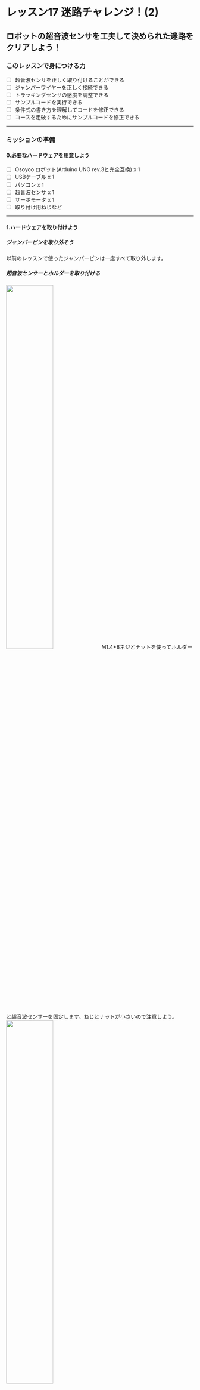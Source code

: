 # レッスン17 迷路チャレンジ！(2)

## ロボットの超音波センサを工夫して決められた迷路をクリアしよう！

### このレッスンで身につける力

- [ ] 超音波センサを正しく取り付けることができる
- [ ] ジャンパーワイヤーを正しく接続できる
- [ ] トラッキングセンサの感度を調整できる
- [ ] サンプルコードを実行できる
- [ ] 条件式の書き方を理解してコードを修正できる
- [ ] コースを走破するためにサンプルコードを修正できる

---

### ミッションの準備

#### 0.必要なハードウェアを用意しよう
- [ ] Osoyoo ロボット(Arduino UNO rev.3と完全互換) x 1
- [ ] USBケーブル x 1
- [ ] パソコン x 1
- [ ] 超音波センサ x 1
- [ ] サーボモータ x 1
- [ ] 取り付け用ねじなど
---
#### 1.ハードウェアを取り付けよう
##### ジャンパーピンを取り外そう
以前のレッスンで使ったジャンパーピンは一度すべて取り外します。

##### 超音波センサーとホルダーを取り付ける
<img src="image/hardware_setup00.jpg" width="50%">
M1.4*8ネジとナットを使ってホルダーと超音波センサーを固定します。ねじとナットが小さいので注意しよう。
<img src="image/hardware_setup01.jpg" width="50%">

##### 上シャーシを外してモータードライバーとサーボモーターをつなげよう
1. 上シャーシを外します。
2. 下シャーシのモータードライバーとサーボモーターのジャンパーワイヤーを取り付けます。<img src="image/hardware_setup02.jpg" width="50%">
3. モータードライバーからジャンパー線を一本出しておきます。

#### サーボモーターを上シャーシに取り付けよう
<img src="image/hardware_setup03.jpg" width="50%">
<img src="image/hardware_setup04.jpg" width="50%">

##### ブザーを取り付けよう
<img src="image/hardware_setup05.jpg" width="50%">

##### ジャンパーピンを取り付けよう
下の図を見ながらジャンパーピンを取り付ける。
<img src="image/1.png" width="75%">
<img src="image/2.png" width="75%">

##### 超音波ホルダーをサーボモータに取り付けよう
<img src="image/hardware_setup06.jpg" width="50%">
<img src="image/hardware_setup07.jpg" width="50%">
後で、ホルダーの位置を調整するのでここでは仮止めでとどめておく。

#### 2.ホルダーの位置を調整しよう
サーボモーターはどのくらい回転しているかを記憶して、正確に回転位置を出せるモーターです。なのではじめの位置を調整する必要があります。

サーボモーターは壊れやすいので、**無理やり手で回してしまうと簡単に壊れてしまいます。絶対にやめましょう。**

##### サンプルスケッチを実行してみる
調整するために、スケッチに以下のコードをコピー＆ペーストして、スケッチを実行してみましょう。超音波センサーが変なところを向いてしまうかもしれません。これを調整します。

```C++

#include <Servo.h>
/*ロードするライブラリがないため、L298NデュアルH-ブリッジモーターコントローラを直接宣言します。*/
//L298N デュアル H ブリッジ モーター コントローラー ピンの定義
#define speedPinR 3   // 右側PWM ピン接続 MODEL-X ENA
#define RightDirectPin1  12    //  右側モーター方向ピン 1 から MODEL-X IN1
#define RightDirectPin2  11    // 右側モーター方向ピン 2 から MODEL-X IN1
#define speedPinL 6        //  左側PWM ピン接続 MODEL-X ENB
#define LeftDirectPin1  7    // 左モーター方向ピン 1 から MODEL-X IN3
#define LeftDirectPin2  8   // 左モーター方向ピン 2 から MODEL-X IN4
#define LPT 2 // スキャンループカウンター(ループを数える)

#define SERVO_PIN     9  //サーボをD9に接続

#define Echo_PIN    2 // 超音波エコーピンを D11 に接続
#define Trig_PIN    10  // 超音波トリガーピンを D12 に接続

#define BUZZ_PIN     13
#define FAST_SPEED  250     //速いモーター速度
#define SPEED  120     //モーター速度
#define TURN_SPEED  200     //曲がるときのモーター速度 
#define BACK_SPEED1  255     //後退時のモーター速度1
#define BACK_SPEED2  90     //後退時のモーター速度2

int leftscanval, centerscanval, rightscanval, ldiagonalscanval, rdiagonalscanval;
const int distancelimit = 30; //前方障害物の距離制限           
const int sidedistancelimit = 30; //両側の障害物までの最小距離 (cm) (車は横方向の短い距離を許容します)
int distance;
int numcycles = 0;
const int turntime = 250; //ロボットが曲がるのに費やした時間 (ミリ秒)
const int backtime = 300; //ロボットが後退に費やした時間 (ミリ秒)

int thereis;
Servo head;
/*モーター制御*/
void go_Advance(void)  //前進
{
  digitalWrite(RightDirectPin1, HIGH);
  digitalWrite(RightDirectPin2,LOW);
  digitalWrite(LeftDirectPin1,HIGH);
  digitalWrite(LeftDirectPin2,LOW);
}
void go_Left()  //
{
  digitalWrite(RightDirectPin1, HIGH);
  digitalWrite(RightDirectPin2,LOW);
  digitalWrite(LeftDirectPin1,LOW);
  digitalWrite(LeftDirectPin2,HIGH);
}
void go_Right()  //右に曲がる
{
  digitalWrite(RightDirectPin1, LOW);
  digitalWrite(RightDirectPin2,HIGH);
  digitalWrite(LeftDirectPin1,HIGH);
  digitalWrite(LeftDirectPin2,LOW);
}
void go_Back()  //後退
{
  digitalWrite(RightDirectPin1, LOW);
  digitalWrite(RightDirectPin2,HIGH);
  digitalWrite(LeftDirectPin1,LOW);
  digitalWrite(LeftDirectPin2,HIGH);
}
void stop_Stop()    //停止
{
  digitalWrite(RightDirectPin1, LOW);
  digitalWrite(RightDirectPin2,LOW);
  digitalWrite(LeftDirectPin1,LOW);
  digitalWrite(LeftDirectPin2,LOW);
  set_Motorspeed(0,0);
}

/*モーター速度の設定*/
void set_Motorspeed(int speed_L,int speed_R)
{
  analogWrite(speedPinL,speed_L); 
  analogWrite(speedPinR,speed_R);   
}

void buzz_ON()   //ブザーを鳴らす
{
  
  for(int i=0;i<100;i++)
  {
   digitalWrite(BUZZ_PIN,LOW);
   delay(2);//wait for 1ms
   digitalWrite(BUZZ_PIN,HIGH);
   delay(2);//wait for 1ms
  }
}

void atention()   //ブザーを鳴らす
{
   for(int i=0;i<3;i++)
  {
   digitalWrite(BUZZ_PIN,LOW);
   delay(200);//wait for 1ms
   digitalWrite(BUZZ_PIN,HIGH);
   delay(200);//wait for 1ms
  }
}

void buzz_OFF()  //ブザーを止める
{
  digitalWrite(BUZZ_PIN, HIGH);
  
}
void alarm(){
   buzz_ON();
 
   buzz_OFF();
}

/*超音波距離の検出*/
int watch(){
  long echo_distance;
  digitalWrite(Trig_PIN,LOW);
  delayMicroseconds(5);                                                                              
  digitalWrite(Trig_PIN,HIGH);
  delayMicroseconds(15);
  digitalWrite(Trig_PIN,LOW);
  echo_distance=pulseIn(Echo_PIN,HIGH);
  echo_distance=echo_distance*0.01657; //物体までの距離は何cmか？
  //Serial.println((int)echo_distance);
  return round(echo_distance);
}
//右、左、前、左対角線、右対角線までの距離を測定し、cm 単位で変数 rightscanval に割り当てます。
//leftscanval、centerscanval、ldiagonalscanval、rdiagonalscanval (距離のテストには 5 つのポイントがあります)
String watchsurrounding(){
/*  Failure_status は 2 進数の整数で、下 5 桁は 5 方向に障害物があるかどうかを表します。　*/
 
int obstacle_status =B100000;
  centerscanval = watch();
  if(centerscanval<distancelimit){
    stop_Stop();
    alarm();
    obstacle_status  =obstacle_status | B100;
    }
  head.write(120);
  delay(100);
  ldiagonalscanval = watch();
  if(ldiagonalscanval<distancelimit){
    stop_Stop();
    alarm();
     obstacle_status  =obstacle_status | B1000;
    }
  head.write(170); //注：サーボはこの角度を取ることができないため、180 度を使用しませんでした
  delay(300);
  leftscanval = watch();
  if(leftscanval<sidedistancelimit){
    stop_Stop();
    alarm();
     obstacle_status  =obstacle_status | B10000;
    }

  head.write(90); //サーボを 180 度全体に動かす場合は、90 度を使用します。
  delay(100);
  centerscanval = watch();
  if(centerscanval<distancelimit){
    stop_Stop();
    alarm();
    obstacle_status  =obstacle_status | B100;
    }
  head.write(40);
  delay(100);
  rdiagonalscanval = watch();
  if(rdiagonalscanval<distancelimit){
    stop_Stop();
    alarm();
    obstacle_status  =obstacle_status | B10;
    }
  head.write(0);
  delay(100);
  rightscanval = watch();
  if(rightscanval<sidedistancelimit){
    stop_Stop();
    alarm();
    obstacle_status  =obstacle_status | 1;
    }
  head.write(90); //見回し終える(また前を向く)
  delay(300);
   String obstacle_str= String(obstacle_status,BIN);
  obstacle_str= obstacle_str.substring(1,6);
  
  return obstacle_str; 
}

void auto_avoidance(){//障害物を感知して回避する

  ++numcycles;
  if(numcycles>=LPT){ //前進中にすべてのLPTループの周りに何かがあるかどうかを確認します
     stop_Stop();
    String obstacle_sign=watchsurrounding(); //5桁のobject_signバイナリ値は、5方向の障害ステータスを意味します
      Serial.print("begin str=");
        Serial.println(obstacle_sign);
                    if( obstacle_sign=="10000"){
     Serial.println("SLIT right");
          set_Motorspeed(FAST_SPEED,SPEED);
     go_Advance();
 
      delay(turntime);
      stop_Stop();
    }
        else    if( obstacle_sign=="00001"  ){
     Serial.println("SLIT LEFT");
       set_Motorspeed(SPEED,FAST_SPEED);
      go_Advance();
  
      delay(turntime);
      stop_Stop();
    }
    else if( obstacle_sign=="11100" || obstacle_sign=="01000" || obstacle_sign=="11000"  || obstacle_sign=="10100"  || obstacle_sign=="01100" ||obstacle_sign=="00100"  ||obstacle_sign=="01000" ){
     Serial.println("hand right");
      go_Right();
      set_Motorspeed(TURN_SPEED,TURN_SPEED);
      delay(turntime);
      stop_Stop();
    } 
    else if( obstacle_sign=="00010" || obstacle_sign=="00111" || obstacle_sign=="00011"  || obstacle_sign=="00101" || obstacle_sign=="00110" || obstacle_sign=="01010" ){
    Serial.println("hand left");
     go_Left();//左に曲がる
     set_Motorspeed(TURN_SPEED,TURN_SPEED);
      delay(turntime);
      stop_Stop();
    }
 
    else if(  obstacle_sign=="01111" ||  obstacle_sign=="10111" || obstacle_sign=="11111"  ){
    Serial.println("hand back right");
    go_Left();
    set_Motorspeed( FAST_SPEED,SPEED);
       delay(backtime);
          stop_Stop();
        } 
         else if( obstacle_sign=="11011"  ||    obstacle_sign=="11101"  ||  obstacle_sign=="11110"  || obstacle_sign=="01110"  ){
    Serial.println("hand back left");
    go_Right();
    set_Motorspeed( SPEED,FAST_SPEED);
       delay(backtime);
          stop_Stop();
        }    
  
        else Serial.println("no handle");
    numcycles=0; //サイクルの再開回数
  } else {
     set_Motorspeed(SPEED,SPEED);
     go_Advance();  // 何も問題がなければ、上記の go() 関数を使用して先に進みます。
        delay(backtime);
          stop_Stop();
  }
  
  //else  Serial.println(numcycles);
  
  distance = watch(); // watch() 関数を使用して、前方に何かがあるかどうかを確認します (ロボットが前進しているだけで周囲を見回していない場合、前方の距離をテストします)
  if (distance<distancelimit){ //前方に障害物があると完全に確信できる場合、ロボットは停止します (25 回テストする必要があります) (超音波センサーの誤信号を無視する必要があります)。
 Serial.println("final go back");
    go_Right();
    set_Motorspeed( SPEED,FAST_SPEED);
  delay(backtime*3/2);
      ++thereis;}
  if (distance>distancelimit){
      thereis=0;} //カウント再開
  if (thereis > 25){
  Serial.println("final stop");
    stop_Stop(); //何かが先にあるので、動きを止めてください。
    thereis=0;
  }
}

void setup() {
  /*L298N pin モードのセットアップ*/
  pinMode(RightDirectPin1, OUTPUT); 
  pinMode(RightDirectPin2, OUTPUT); 
  pinMode(speedPinL, OUTPUT);  
  pinMode(LeftDirectPin1, OUTPUT);
  pinMode(LeftDirectPin2, OUTPUT); 
  pinMode(speedPinR, OUTPUT); 
  stop_Stop();//動きを止める
  /*HC-SR04の初期化*/
  pinMode(Trig_PIN, OUTPUT); 
  pinMode(Echo_PIN,INPUT); 
  /*ブザーの初期化*/
  pinMode(BUZZ_PIN, OUTPUT);
  digitalWrite(BUZZ_PIN, HIGH);  
  buzz_OFF(); 

  delay(1000);
  atention();
  digitalWrite(Trig_PIN,LOW);
  /*サーボの初期化*/
  head.attach(SERVO_PIN); 
  head.write(90);
  /*正面を向いて3秒待機（調整用）*/
  delay(3000);
  atention();
  Serial.begin(9600);
}

void loop() {
  auto_avoidance();
}
```

##### ホルダーを一度取り外して調整する
プログラムを実行すると、ピピピという音の後に3秒サーボモーターが静止します。ここで電源を切って、ホルダーのねじを取り外して、この位置で超音波センサーが正面に向くように調整しましょう。

調整が成功するとこういう感じになります。※動画

https://www.youtube.com/embed/hYld9d5zTak?si=kk0jfPL_co6i4WDr

---
### ミッションチャレンジ
#### 迷路を解いてみよう！
今回は超音波センサーを使って迷路をクリアしてみよう!

<img src="image/course.png" width="50%">

障害物との距離（distancelimit, sidedistancelimit）やスピード、曲がる時間（turntime, backtime）などを調整して、迷路をクリアーしよう。

### まとめ
迷路をそうはできたら、このミッションはクリア。できたことをチェックしていこう。

#### 出来たことをチェックしよう
- [ ] 超音波センサを正しく取り付けることができる
- [ ] ジャンパーワイヤーを正しく接続できる
- [ ] 超音波センサーの位置を調整できる
- [ ] サンプルコードを実行できる
- [ ] コースを走破するためにサンプルコードを修正できる
